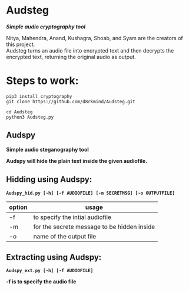 <h1> Audsteg </h1>
<b><i>Simple audio cryptography tool</i></b>

Nitya, Mahendra, Anand, Kushagra, Shoab, and Syam are the creators of this project.<br>
Audsteg turns an audio file into encrypted text and then decrypts the encrypted text, returning the original audio as output.

<h1> Steps to work: </h1>

```
pip3 install cryptography
git clone https://github.com/d8rkmind/Audsteg.git

cd Audsteg
python3 Audsteg.py
```

 <h2> Audspy </h2>
 
 
<b></i>Simple audio steganography tool<b></i>

Audspy will hide the plain text inside the given audiofile.

<h2> Hidding using Audspy: </h2>

```
Audspy_hid.py [-h] [-f AUDIOFILE] [-m SECRETMSG] [-o OUTPUTFILE]
```

option|usage
------|-----
 -f | to specify the intial audiofile
 -m | for the secrete message to be hidden inside
 -o | name of the output file
 
 <h2> Extracting using Audspy: </h2>
 
 ```
 Audspy_ext.py [-h] [-f AUDIOFILE]
 ```
 -f is to specify the audio file 
